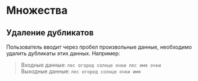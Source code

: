 # Множества

## Удаление дубликатов

Пользователь вводит через пробел произвольные данные, необходимо удалить дубликаты этих данных. Например:

> Входные данные: `лес огород солнце очки лес имя очки`  
> Выходные данные: `лес огород солнце очки имя`